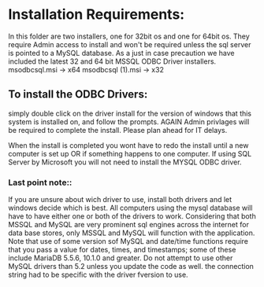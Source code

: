 # Installation Requirements:

In this folder are two installers, one for 32bit os and one for 64bit os. They require Admin access to install and won't be required
unless the sql server is pointed to a MySQL database. As a just in case precaution we have included the latest 32 and 64 bit MSSQL ODBC Driver installers. 
msodbcsql.msi -> x64
msodbcsql (1).msi -> x32

## To install the ODBC Drivers:

simply double click on the driver install for the version of windows that this system is installed on, and follow the prompts.
AGAIN Admin privlages will be required to complete the install. Please plan ahead for IT delays.

When the install is completed you wont have to redo the install until a new computer is set up OR if something happens to one computer.
If using SQL Server by Microsoft you will not need to install the MYSQL ODBC driver.


### Last point note::
If you are unsure about wich driver to use, install both drivers and let windows decide which is best.
All computers using the mysql database will have to have either one or both of the drivers to work. 
Considering that both MSSQL and MySQL are very prominent sql engines across the internet for data base stores, only MSSQL and MySQL will function with the application. Note that use of some version sof MySQL and date/time functions require that you pass a value for dates, times, and timestamps; some of these include MariaDB 5.5.6, 10.1.0 and greater.
Do not attempt to use other MySQL drivers than 5.2 unless you update the code as well. the connection string had to be specific with the driver fversion to use.

